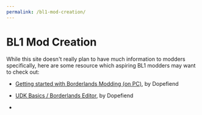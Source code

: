 ```yaml
---
permalink: /bl1-mod-creation/
---
```


# BL1 Mod Creation

While this site doesn't really plan to have much information to modders
specifically, here are some resource which aspiring BL1 modders may want
to check out:

- [Getting started with Borderlands Modding (on PC)](https://forums.gearboxsoftware.com/t/tutorial-getting-started-with-borderlands-modding-only-on-pc/69272), by Dopefiend

- [UDK Basics / Borderlands Editor](https://forums.gearboxsoftware.com/t/tutorial-basics-of-the-borderlands-editor/70495), by Dopefiend

- 
